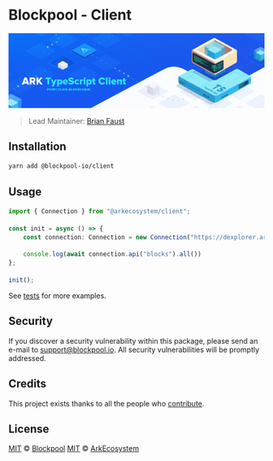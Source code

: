# Blockpool - Client

<p align="center">
    <img src="./banner.png" />
</p>

> Lead Maintainer: [Brian Faust](https://github.com/faustbrian)

## Installation

```bash
yarn add @blockpool-io/client
```

## Usage

```ts
import { Connection } from "@arkecosystem/client";

const init = async () => {
	const connection: Connection = new Connection("https://dexplorer.ark.io/api/v2");

	console.log(await connection.api("blocks").all())
};

init();
```

See [tests](https://github.com/ArkEcosystem/javascript-client/tree/master/__tests__/resources) for more examples.

## Security

If you discover a security vulnerability within this package, please send an e-mail to support@blockpool.io. All security vulnerabilities will be promptly addressed.

## Credits

This project exists thanks to all the people who [contribute](../../contributors).

## License

[MIT](LICENSE) © [Blockpool](https://blockpool.io)
[MIT](LICENSE) © [ArkEcosystem](https://ark.io)
